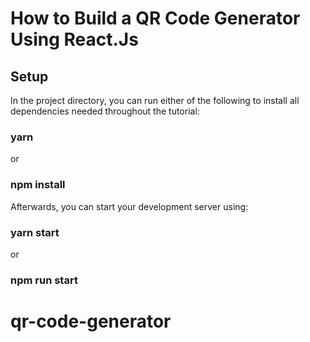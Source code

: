 # How to Build a QR Code Generator Using React.Js

## Setup

In the project directory, you can run either of the following to install all dependencies needed throughout the tutorial:

### yarn

or

### npm install

Afterwards, you can start your development server using:

### yarn start

or

### npm run start

# qr-code-generator
